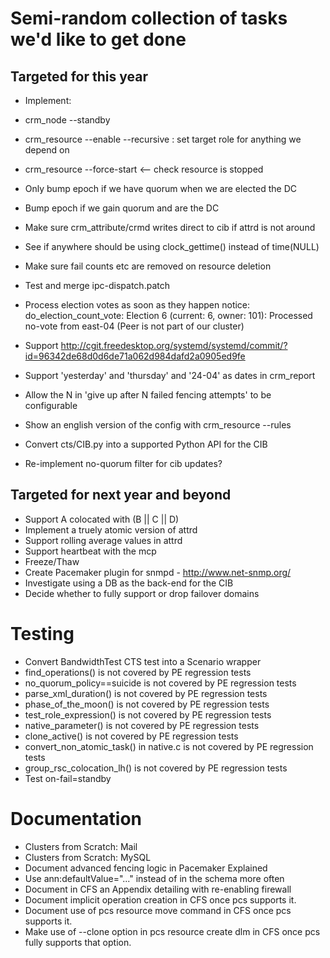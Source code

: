 # Semi-random collection of tasks we'd like to get done

## Targeted for this year

- Implement:
 - crm_node --standby
 - crm_resource --enable --recursive :  set target role for anything we depend on
 - crm_resource --force-start <-- check resource is stopped

- Only bump epoch if we have quorum when we are elected the DC 
- Bump epoch if we gain quorum and are the DC

- Make sure crm_attribute/crmd writes direct to cib if attrd is not around
- See if anywhere should be using clock_gettime() instead of time(NULL)
- Make sure fail counts etc are removed on resource deletion

- Test and merge ipc-dispatch.patch
- Process election votes as soon as they happen
  notice: do_election_count_vote: Election 6 (current: 6, owner: 101): Processed no-vote from east-04 (Peer is not part of our cluster)

- Support
  http://cgit.freedesktop.org/systemd/systemd/commit/?id=96342de68d0d6de71a062d984dafd2a0905ed9fe
- Support 'yesterday' and 'thursday' and '24-04' as dates in crm_report 
- Allow the N in 'give up after N failed fencing attempts' to be configurable 
- Show an english version of the config with crm_resource --rules
- Convert cts/CIB.py into a supported Python API for the CIB
- Re-implement no-quorum filter for cib updates?

## Targeted for next year and beyond

- Support A colocated with (B || C || D)
- Implement a truely atomic version of attrd
- Support rolling average values in attrd
- Support heartbeat with the mcp
- Freeze/Thaw
- Create Pacemaker plugin for snmpd - http://www.net-snmp.org/
- Investigate using a DB as the back-end for the CIB
- Decide whether to fully support or drop failover domains

# Testing
- Convert BandwidthTest CTS test into a Scenario wrapper
- find_operations() is not covered by PE regression tests
- no_quorum_policy==suicide is not covered by PE regression tests
- parse_xml_duration() is not covered by PE regression tests
- phase_of_the_moon() is not covered by PE regression tests
- test_role_expression() is not covered by PE regression tests
- native_parameter() is not covered by PE regression tests
- clone_active() is not covered by PE regression tests
- convert_non_atomic_task() in native.c is not covered by PE regression tests
- group_rsc_colocation_lh() is not covered by PE regression tests
- Test on-fail=standby

# Documentation
- Clusters from Scratch: Mail
- Clusters from Scratch: MySQL
- Document advanced fencing logic in Pacemaker Explained
- Use ann:defaultValue="..." instead of <optional> in the schema more often
- Document in CFS an Appendix detailing with re-enabling firewall
- Document implicit operation creation in CFS once pcs supports it.
- Document use of pcs resource move command in CFS once pcs supports it.
- Make use of --clone option in pcs resource create dlm in CFS once pcs fully supports that option.
